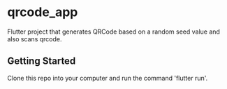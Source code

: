 # qrcode_app

Flutter project that generates QRCode based on a random seed value and also scans qrcode.

## Getting Started

Clone this repo into your computer and run the command 'flutter run'. 

